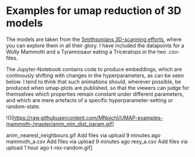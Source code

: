 # Examples for umap reduction of 3D models

The models are taken from the [Smithsonians 3D-scanning efforts](https://3d.si.edu/), where you can explore them in all their glory. I have included the datapoints for a Wolly Mammoth and a Tyrannosaur eating a Triceratops in the two .csv-files. 

The Jupyter-Notebook contains code to produce embeddings, which are continously shifting with changes in the hyperparameters, as can be seen below. I tend to think that such animations should, wherever possible, be produced when umap-plots are published, so that the viewers can judge for themselves which properties remain constant under different parameters, and which are mere artefacts of a specific hyperparameter-setting or random-state.

!()[https://raw.githubusercontent.com/MNoichl/UMAP-examples-mammoth-/master/anim_min_dist_param.gif]



anim_nearest_neighbours.gif	Add files via upload	9 minutes ago
mammoth_a.csv	Add files via upload	9 minutes ago
rexy_a.csv	Add files via upload	1 hour ago
t-rex-random.gif]
